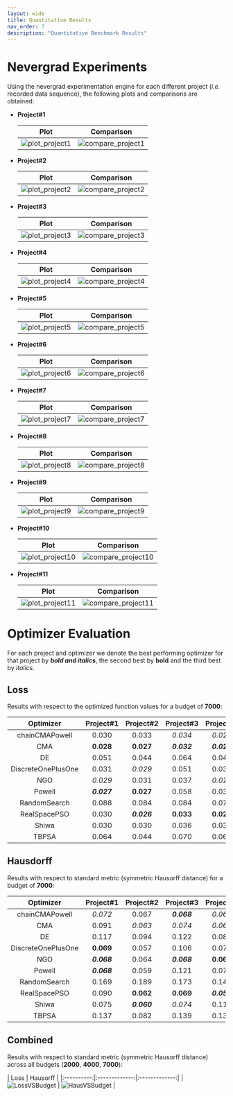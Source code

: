 ```yaml
---
layout: wide
title: Quantitative Results
nav_order: 7
description: "Quantitative Benchmark Results"
---
```


# Nevergrad Experiments
Using the nevergrad experimentation engine for each different project (_i.e._ recorded data sequence), the following plots and comparisons are obtained:

- **Project#1**

    | Plot | Comparison |
    |:-------:|:-------:|
    | ![plot_project1](./assets/images/nevergrad/plots/perfcap_experiment1_plots/xpresults.png) | ![compare_project1](./assets/images/nevergrad/plots/perfcap_experiment1_plots/fight_all.png) |

- **Project#2**
    
    | Plot | Comparison |
    |:-------:|:-------:|
    | ![plot_project2](./assets/images/nevergrad/plots/perfcap_experiment2_plots/xpresults.png) | ![compare_project2](./assets/images/nevergrad/plots/perfcap_experiment2_plots/fight_all.png) |

- **Project#3**
    
    | Plot | Comparison |
    |:-------:|:-------:|
    | ![plot_project3](./assets/images/nevergrad/plots/perfcap_experiment3_plots/xpresults.png) | ![compare_project3](./assets/images/nevergrad/plots/perfcap_experiment3_plots/fight_all.png) |

- **Project#4**
    
    | Plot | Comparison |
    |:-------:|:-------:|
    | ![plot_project4](./assets/images/nevergrad/plots/perfcap_experiment4_plots/xpresults.png) | ![compare_project4](./assets/images/nevergrad/plots/perfcap_experiment4_plots/fight_all.png) |

- **Project#5**

    | Plot | Comparison |
    |:-------:|:-------:|
    | ![plot_project5](./assets/images/nevergrad/plots/perfcap_experiment5_plots/xpresults.png) | ![compare_project5](./assets/images/nevergrad/plots/perfcap_experiment5_plots/fight_all.png) |

- **Project#6**
    
    | Plot | Comparison |
    |:-------:|:-------:|
    | ![plot_project6](./assets/images/nevergrad/plots/perfcap_experiment6_plots/xpresults.png) | ![compare_project6](./assets/images/nevergrad/plots/perfcap_experiment6_plots/fight_all.png) |

- **Project#7**
    
    | Plot | Comparison |
    |:-------:|:-------:|
    | ![plot_project7](./assets/images/nevergrad/plots/perfcap_experiment7_plots/xpresults.png) | ![compare_project7](./assets/images/nevergrad/plots/perfcap_experiment7_plots/fight_all.png) |

- **Project#8** 
    
    | Plot | Comparison |
    |:-------:|:-------:|
    | ![plot_project8](./assets/images/nevergrad/plots/perfcap_experiment8_plots/xpresults.png) | ![compare_project8](./assets/images/nevergrad/plots/perfcap_experiment8_plots/fight_all.png) |

- **Project#9**
    
    | Plot | Comparison |
    |:-------:|:-------:|
    | ![plot_project9](./assets/images/nevergrad/plots/perfcap_experiment9_plots/xpresults.png) | ![compare_project9](./assets/images/nevergrad/plots/perfcap_experiment9_plots/fight_all.png) |

- **Project#10**
    
    | Plot | Comparison |
    |:-------:|:-------:|
    | ![plot_project10](./assets/images/nevergrad/plots/perfcap_experiment10_plots/xpresults.png) | ![compare_project10](./assets/images/nevergrad/plots/perfcap_experiment10_plots/fight_all.png) |

- **Project#11**

    | Plot | Comparison |
    |:-------:|:-------:|
    | ![plot_project11](./assets/images/nevergrad/plots/perfcap_experiment11_plots/xpresults.png) | ![compare_project11](./assets/images/nevergrad/plots/perfcap_experiment11_plots/fight_all.png) |


# Optimizer Evaluation
For each project and optimizer we denote the best performing optimizer for that project by ***bold and italics***, the second best by **bold** and the third best by _italics_.

## Loss
Results with respect to the optimized function values for a budget of **7000**:

|      Optimizer     | Project#1 | Project#2 | Project#3 | Project#4 | Project#5 | Project#6 | Project#7 | Project#8 | Project#9 | Project#10 | Project#11 | Average |
|:------------------:|:------------:|:------------:|:------------:|:------------:|:------------:|:------------:|:------------:|:------------:|:------------:|:-------------:|:-------------:|:-------:|
|   chainCMAPowell   |     0.030    |     0.033    |     _0.034_    |     _0.029_    |     _0.033_    |     _0.027_    |     0.038    |     _0.025_    |     0.030    |     0.047     |     0.037     |  _0.033_  |
|         CMA        |     **0.028**    |     **0.027**    |     ***0.032***    |     ***0.026***    |     ***0.031***    |     ***0.025***    |     ***0.033***    |     **0.023**    |     ***0.027***    |     _0.045_     |     ***0.028***     |  ***0.030***  |
|         DE         |     0.051    |     0.044    |     0.064    |     0.042    |     0.048    |     0.042    |     0.051    |     0.036    |     0.040    |     0.053     |     0.045     |  0.047  |
| DiscreteOnePlusOne |     0.031    |     _0.029_    |     0.051    |     0.031    |     **0.032**    |     0.028    |     _0.037_    |     ***0.022***    |     _0.029_    |     ***0.043***     |     0.031     |  _0.033_  |
|         NGO        |     _0.029_    |     0.031    |     0.037    |     _0.029_    |     _0.033_    |     _0.027_    |     0.039    |     _0.025_    |     **0.028**    |     **0.044**     |     0.032     |  **0.032**  |
|       Powell       |     ***0.027***    |     **0.027**    |     0.058    |     0.030    |     **0.032**    |     0.030    |     0.039    |     ***0.022***    |     _0.029_    |     0.047     |     **0.029**     |  0.034  |
|    RandomSearch    |     0.088    |     0.084    |     0.084    |     0.073    |     0.076    |     0.067    |     0.077    |     0.058    |     0.065    |     0.076     |     0.064     |  0.074  |
|    RealSpacePSO    |     0.030    |     ***0.026***    |     **0.033**    |     **0.027**    |     ***0.031***    |     ***0.024***    |     **0.034**    |     ***0.022***    |     **0.028**    |     **0.044**     |     **0.029**     |  ***0.030***  |
|        Shiwa       |     0.030    |     0.030    |     0.036    |     0.031    |     _0.033_    |     _0.027_    |     _0.037_    |     _0.025_    |     0.031    |     ***0.043***     |     0.039     |  _0.033_  |
|        TBPSA       |     0.064    |     0.044    |     0.070    |     0.060    |     0.054    |     0.051    |     0.061    |     0.027    |     0.045    |     0.068     |     0.054     |  0.054  |

## Hausdorff
Results with respect to standard metric (symmetric Hausorff distance) for a budget of **7000**:

|      Optimizer     | Project#1 | Project#2 | Project#3 | Project#4 | Project#5 | Project#6 | Project#7 | Project#8 | Project#9 | Project#10 | Project#11 | Average |
|:------------------:|:------------:|:------------:|:------------:|:------------:|:------------:|:------------:|:------------:|:------------:|:------------:|:-------------:|:-------------:|:-------:|
|   chainCMAPowell   |     _0.072_    |     0.067    |     ***0.068***    |     _0.064_    |     _0.103_    |     _0.108_    |     _0.118_    |     0.060    |     0.063    |     0.547     |     0.162     |  0.130  |
|         CMA        |     0.091    |     _0.063_    |     _0.074_    |     _0.064_    |     ***0.105***    |     ***0.105***    |     **0.095**    |     0.061    |     _0.059_    |     0.539     |     ***0.057***     |  ***0.119***  |
|         DE         |     0.117    |     0.094    |     0.122    |     0.085    |     0.119    |     0.123    |     0.151    |     0.078    |     0.090    |     0.537     |     0.106     |  0.148  |
| DiscreteOnePlusOne |     **0.069**    |     0.057    |     0.106    |     0.077    |     0.111    |     0.112    |     0.111    |     ***0.051***    |     ***0.056***    |     _0.533_     |     0.076     |  0.124  |
|         NGO        |     ***0.068***    |     0.064    |     ***0.068***    |     **0.061**    |     ***0.096***    |     0.113    |     0.114    |     _0.056_    |     ***0.056***    |     0.543     |     _0.063_     |  ***0.119***  |
|       Powell       |     ***0.068***    |     0.059    |     0.121    |     0.072    |     **0.107**    |     **0.107**    |     ***0.091***    |     **0.054**    |     **0.057**    |     0.540     |     0.075     |  _0.123_  |
|    RandomSearch    |     0.169    |     0.189    |     0.173    |     0.144    |     0.192    |     0.165    |     0.207    |     0.137    |     0.160    |     **0.481**     |     0.139     |  0.196  |
|    RealSpacePSO    |     0.090    |     **0.062**    |     **0.069**    |     ***0.056***    |     0.106    |     0.113    |     _0.102_    |     0.057    |     0.065    |     0.536     |     **0.058**     |  **0.120**  |
|        Shiwa       |     0.075    |     ***0.060***    |     _0.074_    |     0.115    |     **0.102**    |     0.109    |     0.103    |     ***0.051***    |     0.067    |     0.547     |     0.183     |  0.135  |
|        TBPSA       |     0.137    |     0.082    |     0.139    |     0.133    |     0.155    |     0.142    |     0.148    |     0.079    |     0.103    |     ***0.479***     |     0.156     |  0.159  |

## Combined

Results with respect to standard metric (symmetric Hausorff distance) across all budgets (**2000**, **4000**, **7000**):

| Loss   |      Hausorff      |
|:----------:|:-------------:|:-------------:|
| ![LossVSBudget](./assets/images/quantitative/loss_vs_budget.png) | ![HausVSBudget](./assets/images/quantitative/hauss_vs_budget.png) |
